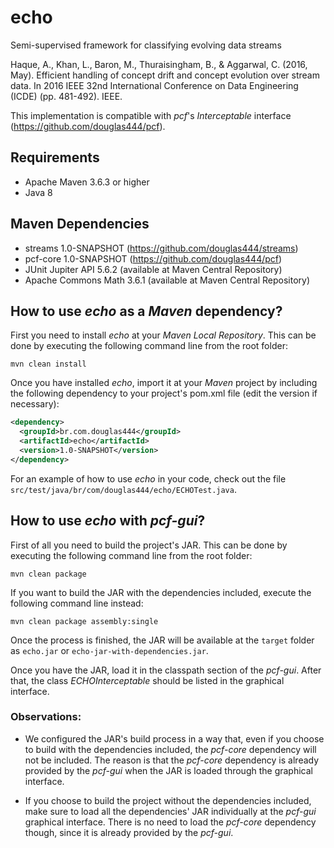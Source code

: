 # echo

Semi-supervised framework for classifying evolving data streams

Haque, A., Khan, L., Baron, M., Thuraisingham, B., & Aggarwal, C. (2016, May). 
Efficient handling of concept drift and concept evolution over stream data. 
In 2016 IEEE 32nd International Conference on Data Engineering (ICDE) (pp. 481-492). IEEE.

This implementation is compatible with *pcf*'s 
*Interceptable* interface (https://github.com/douglas444/pcf).

## Requirements

* Apache Maven 3.6.3 or higher
* Java 8

## Maven Dependencies

* streams 1.0-SNAPSHOT (https://github.com/douglas444/streams)
* pcf-core 1.0-SNAPSHOT (https://github.com/douglas444/pcf)
* JUnit Jupiter API 5.6.2 (available at Maven Central Repository)
* Apache Commons Math 3.6.1 (available at Maven Central Repository)

## How to use *echo* as a *Maven* dependency?

First you need to install *echo* at your *Maven Local Repository*. 
This can be done by executing the following command line from the root folder: 

```
mvn clean install
```

Once you have installed *echo*, import it at your 
*Maven* project by including the following dependency 
to your project's pom.xml file (edit the version if necessary):

```xml
<dependency>
  <groupId>br.com.douglas444</groupId>
  <artifactId>echo</artifactId>
  <version>1.0-SNAPSHOT</version>
</dependency>
```

For an example of how to use *echo* in your code, check out the file 
```src/test/java/br/com/douglas444/echo/ECHOTest.java```.

## How to use *echo* with *pcf-gui*?

First of all you need to build the project's JAR.
This can be done by executing the following command line from the root folder:

```
mvn clean package
```

If you want to build the JAR with the dependencies included, 
execute the following command line instead:

```
mvn clean package assembly:single
```

Once the process is finished, the JAR will be available at the ```target``` folder as 
```echo.jar``` or ```echo-jar-with-dependencies.jar```.

Once you have the JAR, load it in the classpath section of the *pcf-gui*. After that, 
the class *ECHOInterceptable* should be listed in the graphical interface.

### Observations:

* We configured the JAR's build process in a way that, 
even if you choose to build with the dependencies included, 
the *pcf-core* dependency will not be included. 
The reason is that the *pcf-core* dependency is already provided 
by the *pcf-gui* when the JAR is loaded through the graphical interface.

* If you choose to build the project without the dependencies 
included, make sure to load all the dependencies' JAR
individually at the *pcf-gui* graphical interface. There is no need to load the *pcf-core*
dependency though, since it is already provided by the *pcf-gui*.